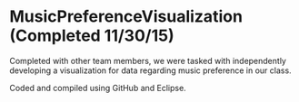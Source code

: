 # MusicPreferenceVisualization (Completed 11/30/15)
Completed with other team members, we were tasked with independently developing a visualization for data regarding music preference in our class.

Coded and compiled using GitHub and Eclipse.
